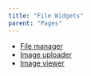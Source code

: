 ```yaml
---
title: "File Widgets"
parent: "Pages"
---
```



*   [File manager](File+manager)
*   [Image uploader](Image+uploader)
*   [Image viewer](Image+viewer)

